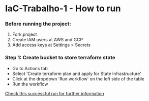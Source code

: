 # IaC-Trabalho-1 - How to run
### Before running the project:
1. Fork project
2. Create IAM users at AWS and GCP
3. Add access keys at Settings > Secrets

### Step 1: Create bucket to store terraform state
- Go to Actions tab
- Select 'Create terraform plan and apply for State Infrastructure'
- Click at the dropdown 'Run workflow' on the left side of the table
- Run the workflow

[Check this successful run for further information](https://github.com/juliavpaiva/IaC-Trabalho-1/actions/runs/3470388420)